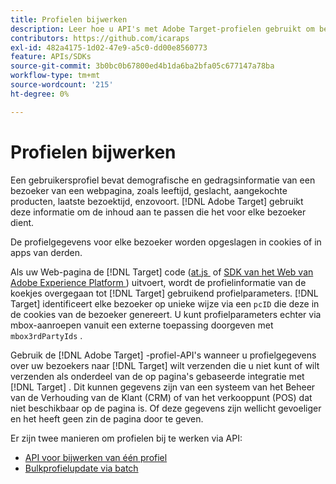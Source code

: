 ```yaml
---
title: Profielen bijwerken
description: Leer hoe u API's met Adobe Target-profielen gebruikt om bezoekersgegevens te verzenden naar  [!DNL Target] .
contributors: https://github.com/icaraps
exl-id: 482a4175-1d02-47e9-a5c0-dd00e8560773
feature: APIs/SDKs
source-git-commit: 3b0bc0b67800ed4b1da6ba2bfa05c677147a78ba
workflow-type: tm+mt
source-wordcount: '215'
ht-degree: 0%

---
```


# Profielen bijwerken

Een gebruikersprofiel bevat demografische en gedragsinformatie van een bezoeker van een webpagina, zoals leeftijd, geslacht, aangekochte producten, laatste bezoektijd, enzovoort. [!DNL Adobe Target] gebruikt deze informatie om de inhoud aan te passen die het voor elke bezoeker dient.

De profielgegevens voor elke bezoeker worden opgeslagen in cookies of in apps van derden.

Als uw Web-pagina de [!DNL Target] code ([&#x200B; at.js &#x200B;](/help/dev/implement/client-side/atjs/how-atjs-works/how-atjs-works.md) of [&#x200B; SDK van het Web van Adobe Experience Platform &#x200B;](/help/dev/implement/client-side/aep-web-sdk/aep-web-sdk-overview.md)) uitvoert, wordt de profielinformatie van de koekjes overgegaan tot [!DNL Target] gebruikend profielparameters. [!DNL Target] identificeert elke bezoeker op unieke wijze via een `pcID` die deze in de cookies van de bezoeker genereert. U kunt profielparameters echter via mbox-aanroepen vanuit een externe toepassing doorgeven met `mbox3rdPartyIds` .

Gebruik de [!DNL Adobe Target] -profiel-API&#39;s wanneer u profielgegevens over uw bezoekers naar [!DNL Target] wilt verzenden die u niet kunt of wilt verzenden als onderdeel van de op pagina&#39;s gebaseerde integratie met [!DNL Target] . Dit kunnen gegevens zijn van een systeem van het Beheer van de Verhouding van de Klant (CRM) of van het verkooppunt (POS) dat niet beschikbaar op de pagina is. Of deze gegevens zijn wellicht gevoeliger en het heeft geen zin de pagina door te geven.

Er zijn twee manieren om profielen bij te werken via API:

* [API voor bijwerken van één profiel](/help/dev/administer/profile-api/profile-single-api.md)
* [Bulkprofielupdate via batch](/help/dev/administer/profile-api/profile-bulk-api.md)
